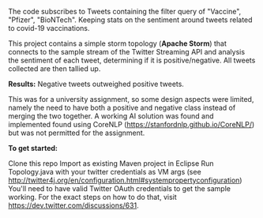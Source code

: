 
The code subscribes to Tweets containing the filter query of "Vaccine", "Pfizer", "BioNTech". Keeping stats on the sentiment around tweets related to covid-19 vaccinations.

This project contains a simple storm topology (**Apache Storm**) that connects to the sample stream of the Twitter Streaming API and analysis the sentiment of each tweet, determining if it is positive/negative. All tweets collected are then tallied up.

**Results:** Negative tweets outweighed positive tweets.

This was for a university assignment, so some design aspects were limited, namely the need to have both a positive and negative class instead of merging the two together. A working AI solution was found and implemented found using CoreNLP (https://stanfordnlp.github.io/CoreNLP/) but was not permitted for the assignment.

**To get started:**

Clone this repo
Import as existing Maven project in Eclipse
Run Topology.java with your twitter credentials as VM args (see http://twitter4j.org/en/configuration.html#systempropertyconfiguration)
You'll need to have valid Twitter OAuth credentials to get the sample working. For the exact steps on how to do that, visit https://dev.twitter.com/discussions/631.
